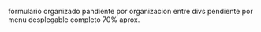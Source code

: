 formulario organizado
pandiente por organizacion entre divs
pendiente por menu desplegable
completo 70% aprox.
